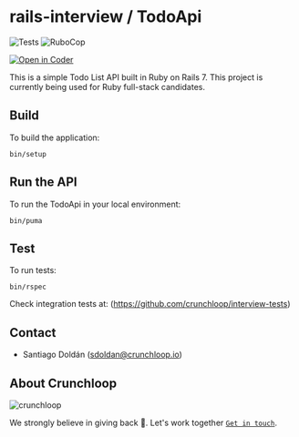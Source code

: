 # rails-interview / TodoApi

![Tests](https://github.com/mwolman/rails-interview/actions/workflows/tests.yml/badge.svg)
![RuboCop](https://github.com/mwolman/rails-interview/actions/workflows/rubocop.yml/badge.svg)


[![Open in Coder](https://dev.crunchloop.io/open-in-coder.svg)](https://dev.crunchloop.io/templates/fly-containers/workspace?param.Git%20Repository=git@github.com:crunchloop/rails-interview.git)

This is a simple Todo List API built in Ruby on Rails 7. This project is currently being used for Ruby full-stack candidates.

## Build

To build the application:

`bin/setup`

## Run the API

To run the TodoApi in your local environment:

`bin/puma`

## Test

To run tests:

`bin/rspec`

Check integration tests at: (https://github.com/crunchloop/interview-tests)

## Contact

- Santiago Doldán (sdoldan@crunchloop.io)

## About Crunchloop

![crunchloop](https://s3.amazonaws.com/crunchloop.io/logo-blue.png)

We strongly believe in giving back :rocket:. Let's work together [`Get in touch`](https://crunchloop.io/#contact).
